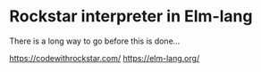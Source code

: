 # Rockstar interpreter in Elm-lang

There is a long way to go before this is done...

https://codewithrockstar.com/
https://elm-lang.org/